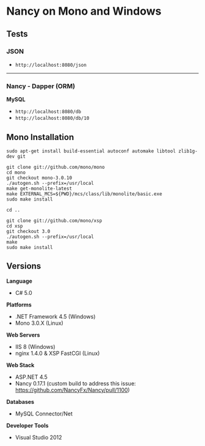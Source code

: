 # Nancy on Mono and Windows

## Tests

### JSON

* `http://localhost:8080/json`

---

### Nancy - Dapper (ORM)

**MySQL**

* `http://localhost:8080/db`
* `http://localhost:8080/db/10`

## Mono Installation

    sudo apt-get install build-essential autoconf automake libtool zlib1g-dev git

    git clone git://github.com/mono/mono
    cd mono
    git checkout mono-3.0.10
    ./autogen.sh --prefix=/usr/local
    make get-monolite-latest
    make EXTERNAL_MCS=${PWD}/mcs/class/lib/monolite/basic.exe
    sudo make install

    cd ..

    git clone git://github.com/mono/xsp
    cd xsp
    git checkout 3.0
    ./autogen.sh --prefix=/usr/local
    make
    sudo make install

## Versions

**Language**

* C# 5.0

**Platforms**

* .NET Framework 4.5 (Windows)
* Mono 3.0.X (Linux)

**Web Servers**

* IIS 8 (Windows)
* nginx 1.4.0 & XSP FastCGI (Linux)

**Web Stack**

* ASP.NET 4.5
* Nancy 0.17.1 (custom build to address this issue: https://github.com/NancyFx/Nancy/pull/1100)

**Databases**

* MySQL Connector/Net

**Developer Tools**

* Visual Studio 2012
